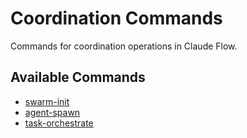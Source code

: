 # Coordination Commands

Commands for coordination operations in Claude Flow.

## Available Commands

- [swarm-init](./swarm-init.md)
- [agent-spawn](./agent-spawn.md)
- [task-orchestrate](./task-orchestrate.md)
